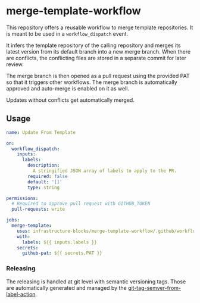 # merge-template-workflow

This repository offers a reusable workflow to merge template repositories. It is meant to be used in a `workflow_dispatch`
event.

It infers the template repository of the calling repository and merges its latest version from its default
branch into a new merge branch. When there are conflicts, the conflicting files are stored in a separate commit
for later review.

The merge branch is then opened as a pull request using the provided PAT so that it triggers other workflows.
The merge branch is automatically approved and auto-merge is enabled on it as well.

Updates without conflicts get automatically merged.

## Usage

```yaml
name: Update From Template

on:
  workflow_dispatch:
    inputs:
      labels:
        description:
          A stringified JSON array of labels to apply to the PR.
        required: false
        default: '[]'
        type: string

permissions:
  # Required to approve pull request with GITHUB_TOKEN
  pull-requests: write

jobs:
  merge-template:
    uses: infrastructure-blocks/merge-template-workflow/.github/workflows/merge-template.yml@v1
    with:
      labels: ${{ inputs.labels }}
    secrets:
      github-pat: ${{ secrets.PAT }}
```

### Releasing

The releasing is handled at git level with semantic versioning tags. Those are automatically generated and managed
by the [git-tag-semver-from-label-action](https://github.com/infrastructure-blocks/git-tag-semver-from-label-action).
